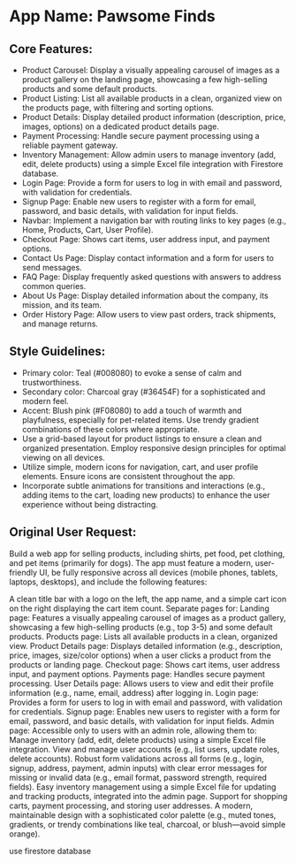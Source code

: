 # **App Name**: Pawsome Finds

## Core Features:

- Product Carousel: Display a visually appealing carousel of images as a product gallery on the landing page, showcasing a few high-selling products and some default products.
- Product Listing: List all available products in a clean, organized view on the products page, with filtering and sorting options.
- Product Details: Display detailed product information (description, price, images, options) on a dedicated product details page.
- Payment Processing: Handle secure payment processing using a reliable payment gateway.
- Inventory Management: Allow admin users to manage inventory (add, edit, delete products) using a simple Excel file integration with Firestore database.
- Login Page: Provide a form for users to log in with email and password, with validation for credentials.
- Signup Page: Enable new users to register with a form for email, password, and basic details, with validation for input fields.
- Navbar: Implement a navigation bar with routing links to key pages (e.g., Home, Products, Cart, User Profile).
- Checkout Page: Shows cart items, user address input, and payment options.
- Contact Us Page: Display contact information and a form for users to send messages.
- FAQ Page: Display frequently asked questions with answers to address common queries.
- About Us Page: Display detailed information about the company, its mission, and its team.
- Order History Page: Allow users to view past orders, track shipments, and manage returns.

## Style Guidelines:

- Primary color: Teal (#008080) to evoke a sense of calm and trustworthiness.
- Secondary color: Charcoal gray (#36454F) for a sophisticated and modern feel.
- Accent: Blush pink (#F08080) to add a touch of warmth and playfulness, especially for pet-related items. Use trendy gradient combinations of these colors where appropriate.
- Use a grid-based layout for product listings to ensure a clean and organized presentation. Employ responsive design principles for optimal viewing on all devices.
- Utilize simple, modern icons for navigation, cart, and user profile elements. Ensure icons are consistent throughout the app.
- Incorporate subtle animations for transitions and interactions (e.g., adding items to the cart, loading new products) to enhance the user experience without being distracting.

## Original User Request:
Build a web app for selling products, including shirts, pet food, pet clothing, and pet items (primarily for dogs). The app must feature a modern, user-friendly UI, be fully responsive across all devices (mobile phones, tablets, laptops, desktops), and include the following features:

A clean title bar with a logo on the left, the app name, and a simple cart icon on the right displaying the cart item count.
Separate pages for:
Landing page: Features a visually appealing carousel of images as a product gallery, showcasing a few high-selling products (e.g., top 3-5) and some default products.
Products page: Lists all available products in a clean, organized view.
Product Details page: Displays detailed information (e.g., description, price, images, size/color options) when a user clicks a product from the products or landing page.
Checkout page: Shows cart items, user address input, and payment options.
Payments page: Handles secure payment processing.
User Details page: Allows users to view and edit their profile information (e.g., name, email, address) after logging in.
Login page: Provides a form for users to log in with email and password, with validation for credentials.
Signup page: Enables new users to register with a form for email, password, and basic details, with validation for input fields.
Admin page: Accessible only to users with an admin role, allowing them to:
Manage inventory (add, edit, delete products) using a simple Excel file integration.
View and manage user accounts (e.g., list users, update roles, delete accounts).
Robust form validations across all forms (e.g., login, signup, address, payment, admin inputs) with clear error messages for missing or invalid data (e.g., email format, password strength, required fields).
Easy inventory management using a simple Excel file for updating and tracking products, integrated into the admin page.
Support for shopping carts, payment processing, and storing user addresses.
A modern, maintainable design with a sophisticated color palette (e.g., muted tones, gradients, or trendy combinations like teal, charcoal, or blush—avoid simple orange).

use firestore database
  
